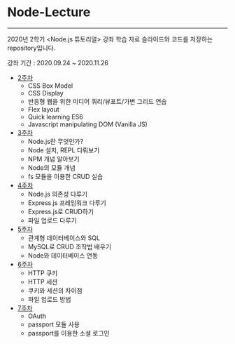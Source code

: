 
# Node-Lecture
---
2020년 2학기 <Node.js 튜토리얼> 강좌 학습 자료 슬라이드와 코드를 저장하는 repository입니다.  

강좌 기간 : 2020.09.24 ~ 2020.11.26  
   
- [2주차](https://github.com/dev-dain/Node-Lecture/tree/master/week%2B2)
  - CSS Box Model
  - CSS Display
  - 반응형 웹을 위한 미디어 쿼리/뷰포트/가변 그리드 연습
  - Flex layout
  - Quick learning ES6
  - Javascript manipulating DOM (Vanilla JS)
- [3주차](https://github.com/dev-dain/Node-Lecture/tree/master/week-3)
  - Node.js란 무엇인가?
  - Node 설치, REPL 다뤄보기
  - NPM 개념 알아보기
  - Node의 모듈 개념
  - fs 모듈을 이용한 CRUD 실습
- [4주차](https://github.com/dev-dain/Node-Lecture/tree/master/week-4)
  - Node.js 의존성 다루기
  - Express.js 프레임워크 다루기
  - Express.js로 CRUD하기
  - 파일 업로드 다루기
- [5주차](https://github.com/dev-dain/Node-Lecture/tree/master/week-5)
  - 관계형 데이터베이스와 SQL
  - MySQL로 CRUD 조작법 배우기
  - Node와 데이터베이스 연동
- [6주차](https://github.com/dev-dain/Node-Lecture/tree/master/week-6)
  - HTTP 쿠키
  - HTTP 세션
  - 쿠키와 세션의 차이점
  - 파일 업로드 방법
- [7주차](https://github.com/dev-dain/Node-Lecture/tree/master/week-7)
  - OAuth
  - passport 모듈 사용
  - passport를 이용한 소셜 로그인
